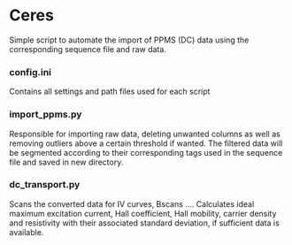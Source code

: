 # Ceres

Simple script to automate the import of PPMS (DC) data using the corresponding sequence file and raw data. 

### config.ini
Contains all settings and path files used for each script

### import_ppms.py
Responsible for importing raw data, deleting unwanted columns as well as removing outliers above a certain threshold if wanted.
The filtered data will be segmented according to their corresponding tags used in the sequence file and saved in new directory.

### dc_transport.py
Scans the converted data for IV curves, Bscans ....
Calculates ideal maximum excitation current, Hall coefficient, Hall mobility, carrier density and resistivity with their associated standard deviation, if sufficient data is available.

